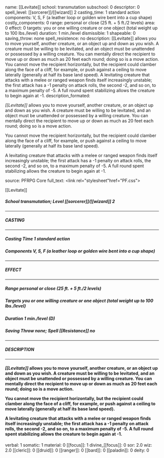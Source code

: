 name: [[Levitate]]
school: transmutation
subschool: 0
descriptor: 0
spell_level: [[sorcerer]]/[[wizard]] 2
casting_time: 1 standard action
components: V, S, F (a leather loop or golden wire bent into a cup shape)
costly_components: 0
range: personal or close (25 ft. + 5 ft./2 levels)
area: 0
effect: 0
targets: you or one willing creature or one object (total weight up to 100 lbs./level)
duration: 1 min./level
dismissible: 1
shapeable: 0
saving_throw: none
spell_resistence: no
description: [[Levitate]] allows you to move yourself, another creature, or an object up and down as you wish. A creature must be willing to be levitated, and an object must be unattended or possessed by a willing creature. You can mentally direct the recipient to move up or down as much as 20 feet each round; doing so is a move action.  You cannot move the recipient horizontally, but the recipient could clamber along the face of a cliff, for example, or push against a ceiling to move laterally (generally at half its base land speed).  A levitating creature that attacks with a melee or ranged weapon finds itself increasingly unstable; the first attack has a -1 penalty on attack rolls, the second -2, and so on, to a maximum penalty of -5. A full round spent stabilizing allows the creature to begin again at -1.
description_formated: <p><i>[[Levitate]]</i> allows you to move yourself, another creature, or an object up and down as you wish. A creature must be willing to be levitated, and an object must be unattended or possessed by a willing creature. You can mentally direct the recipient to move up or down as much as 20 feet each round; doing so is a move action.</p><p>You cannot move the recipient horizontally, but the recipient could clamber along the face of a cliff, for example, or push against a ceiling to move laterally (generally at half its base land speed).</p><p>A levitating creature that attacks with a melee or ranged weapon finds itself increasingly unstable; the first attack has a -1 penalty on attack rolls, the second -2, and so on, to a maximum penalty of -5. A full round spent stabilizing allows the creature to begin again at -1.</p>
source: PFRPG Core
full_text: <link rel="stylesheet"href="PF.css"><div class="heading"><p class="alignleft">[[Levitate]]</p><div style="clear: both;"></div></div><div><h5><b>School </b>transmutation; <b>Level </b>[[sorcerer]]/[[wizard]] 2</h5></div><hr/><div><h5><b>CASTING</b></h5></div><hr/><div><h5><b>Casting Time </b>1 standard action</h5><h5><b>Components </b>V, S, F (a leather loop or golden wire bent into a cup shape)</h5></div><hr/><div><h5><b>EFFECT</b></h5></div><hr/><div><h5><b>Range </b>personal or close (25 ft. + 5 ft./2 levels)</h5><h5><b>Targets </b>you or one willing creature or one object (total weight up to 100 lbs./level)</h5><h5><b>Duration </b>1 min./level (D)</h5><h5><b>Saving Throw </b>none; <b>Spell [[Resistance]] </b>no</h5></div><hr/><div><h5><b>DESCRIPTION</b></h5></div><hr/><div><h4><p><i>[[Levitate]]</i> allows you to move yourself, another creature, or an object up and down as you wish. A creature must be willing to be levitated, and an object must be unattended or possessed by a willing creature. You can mentally direct the recipient to move up or down as much as 20 feet each round; doing so is a move action.</p><p>You cannot move the recipient horizontally, but the recipient could clamber along the face of a cliff, for example, or push against a ceiling to move laterally (generally at half its base land speed).</p><p>A levitating creature that attacks with a melee or ranged weapon finds itself increasingly unstable; the first attack has a -1 penalty on attack rolls, the second -2, and so on, to a maximum penalty of -5. A full round spent stabilizing allows the creature to begin again at -1.</p></h4></div>
verbal: 1
somatic: 1
material: 0
[[focus]]: 1
divine_[[focus]]: 0
sor: 2.0
wiz: 2.0
[[cleric]]: 0
[[druid]]: 0
[[ranger]]: 0
[[bard]]: 0
[[paladin]]: 0
deity: 0
